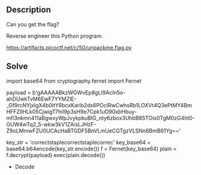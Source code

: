 ## Description

Can you get the flag?

Reverse engineer this Python program.

https://artifacts.picoctf.net/c/50/unpackme.flag.py

## Solve

import base64
from cryptography.fernet import Fernet



payload = b'gAAAAABkzWGWvEp8gLI9AcIn5o-ahDUwkTvM6EwF7YYMZlE-_Gf9rcNYjxIgX4b0ltY6bcxKarib2ds6POclRwCwhsRb1LOXVt4Q3ePtMY4BmHFFZlIHLk05CjwigT7hiI9p3sH9e7Cpk1uO90xbHbuy-mfi3nkmn411aBgwxyWpJvykpkuBIG_nty6zbox3UhbB85TOis0TgM0zG4ht0-GUW4wTq2_5-wkw3kV1ZAisLJHzF-Z9oLMmwFZU0UCAcHaBTGDF5BnVLmUeCGTgzVLSNn6BmB61Yg=='

key_str = 'correctstaplecorrectstaplecorrec'
key_base64 = base64.b64encode(key_str.encode())
f = Fernet(key_base64)
plain = f.decrypt(payload)
exec(plain.decode())

- Decode 
